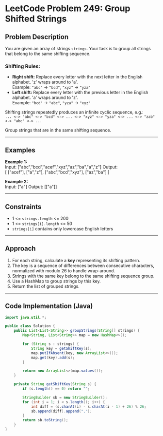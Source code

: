 # LeetCode Problem 249: Group Shifted Strings

## Problem Description

You are given an array of strings `strings`. Your task is to group all strings that belong to the same shifting sequence.

### Shifting Rules:

- **Right shift:** Replace every letter with the next letter in the English alphabet. 'z' wraps around to 'a'.  
  Example: `"abc"` → `"bcd"`, `"xyz"` → `"yza"`
- **Left shift:** Replace every letter with the previous letter in the English alphabet. 'a' wraps around to 'z'.  
  Example: `"bcd"` → `"abc"`, `"yza"` → `"xyz"`

Shifting strings repeatedly produces an infinite cyclic sequence, e.g.:  
`... <-> "abc" <-> "bcd" <-> ... <-> "xyz" <-> "yza" <-> ... <-> "zab" <-> "abc" <-> ...`

Group strings that are in the same shifting sequence.

---

## Examples

**Example 1:**  
Input: ["abc","bcd","acef","xyz","az","ba","a","z"]
Output:  
[
["acef"],
["a","z"],
["abc","bcd","xyz"],
["az","ba"]
]

**Example 2:**  
Input: ["a"]
Output: [["a"]]

---

## Constraints

- 1 <= `strings.length` <= 200
- 1 <= `strings[i].length` <= 50
- `strings[i]` contains only lowercase English letters

---

## Approach

1. For each string, calculate a **key** representing its shifting pattern.
2. The key is a sequence of differences between consecutive characters, normalized with modulo 26 to handle wrap-around.
3. Strings with the same key belong to the same shifting sequence group.
4. Use a HashMap to group strings by this key.
5. Return the list of grouped strings.

---

## Code Implementation (Java)

```java
import java.util.*;

public class Solution {
    public List<List<String>> groupStrings(String[] strings) {
        Map<String, List<String>> map = new HashMap<>();

        for (String s : strings) {
            String key = getShiftKey(s);
            map.putIfAbsent(key, new ArrayList<>());
            map.get(key).add(s);
        }

        return new ArrayList<>(map.values());
    }

    private String getShiftKey(String s) {
        if (s.length() == 0) return "";

        StringBuilder sb = new StringBuilder();
        for (int i = 1; i < s.length(); i++) {
            int diff = (s.charAt(i) - s.charAt(i - 1) + 26) % 26;
            sb.append(diff).append(",");
        }
        return sb.toString();
    }
}
```
